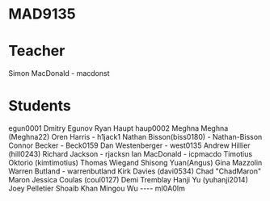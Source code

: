 MAD9135
=======

Teacher
=======

Simon MacDonald - macdonst


Students
========

egun0001 Dmitry Egunov
Ryan Haupt haup0002
Meghna Meghna (Meghna22)
Oren Harris - h1jack1
Nathan Bisson(biss0180) - Nathan-Bisson
Connor Becker - Beck0159
Dan Westenberger - west0135
Andrew Hillier (hill0243)
Richard Jackson - rjacksn
Ian MacDonald - icpmacdo
Timotius Oktorio (kimtimotius)
Thomas Wiegand
Shisong Yuan(Angus)
Gina Mazzolin
Warren Butland - warrenbutland
Kirk Davies (davi0534)
Chad  "ChadMaron"  Maron 
Jessica Coulas (coul0127) 
Demi Tremblay
Hanji Yu (yuhanji2014)
Joey Pelletier
Shoaib Khan
Mingou Wu ---- mI0A0Im
